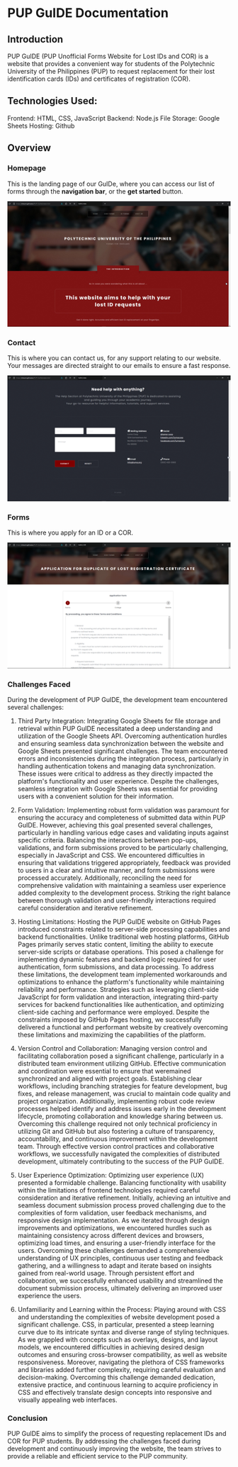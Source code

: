 # PUP GuIDE Documentation

## Introduction
PUP GuIDE (PUP Unofficial Forms Website for Lost IDs and COR) is a website that provides a convenient way for students of the Polytechnic University of the Philippines (PUP) to request replacement for their lost identification cards (IDs) and certificates of registration (COR).

## Technologies Used:

Frontend: HTML, CSS, JavaScript
Backend: Node.js
File Storage: Google Sheets
Hosting: Github

## Overview
### Homepage
This is the landing page of our GuIDe, where you can access our list of forms through the **navigation bar**, or the **get started** button.

![Alt text](images/homepage.jpg)

### Contact
This is where you can contact us, for any support relating to our website. Your messages are directed straight to our emails to ensure a fast response.

![Alt text](images/contact.png)

### Forms
This is where you apply for an ID or a COR.

![Alt text](images/forms.png)

### Challenges Faced
During the development of PUP GuIDE, the development team encountered several challenges:

1. Third Party Integration: Integrating Google Sheets for file storage and retrieval within PUP GuIDE necessitated a deep understanding and utilization of the Google Sheets API. Overcoming authentication hurdles and ensuring seamless data synchronization between the website and Google Sheets presented significant challenges. The team encountered errors and inconsistencies during the integration process, particularly in handling authentication tokens and managing data synchronization. These issues were critical to address as they directly impacted the platform's functionality and user experience. Despite the challenges, seamless integration with Google Sheets was essential for providing users with a convenient solution for their information.

2. Form Validation: Implementing robust form validation was paramount for ensuring the accuracy and completeness of submitted data within PUP GuIDE. However, achieving this goal presented several challenges, particularly in handling various edge cases and validating inputs against specific criteria. Balancing the interactions between pop-ups, validations, and form submissions proved to be particularly challenging, especially in JavaScript and CSS. We encountered difficulties in ensuring that validations triggered appropriately, feedback was provided to users in a clear and intuitive manner, and form submissions were processed accurately. Additionally, reconciling the need for comprehensive validation with maintaining a seamless user experience added complexity to the development process. Striking the right balance between thorough validation and user-friendly interactions required careful consideration and iterative refinement.

3. Hosting Limitations: Hosting the PUP GuIDE website on GitHub Pages introduced constraints related to server-side processing capabilities and backend functionalities. Unlike traditional web hosting platforms, GitHub Pages primarily serves static content, limiting the ability to execute server-side scripts or database operations. This posed a challenge for implementing dynamic features and backend logic required for user authentication, form submissions, and data processing. To address these limitations, the development team implemented workarounds and optimizations to enhance the platform's functionality while maintaining reliability and performance. Strategies such as leveraging client-side JavaScript for form validation and interaction, integrating third-party services for backend functionalities like authentication, and optimizing client-side caching and performance were employed. Despite the constraints imposed by GitHub Pages hosting, we successfully delivered a functional and performant website by creatively overcoming these limitations and maximizing the capabilities of the platform.

4. Version Control and Collaboration: Managing version control and facilitating collaboration posed a significant challenge, particularly in a distributed team environment utilizing GitHub. Effective communication and coordination were essential to ensure that weremained synchronized and aligned with project goals. Establishing clear workflows, including branching strategies for feature development, bug fixes, and release management, was crucial to maintain code quality and project organization. Additionally, implementing robust code review processes helped identify and address issues early in the development lifecycle, promoting collaboration and knowledge sharing between us. Overcoming this challenge required not only technical proficiency in utilizing Git and GitHub but also fostering a culture of transparency, accountability, and continuous improvement within the development team. Through effective version control practices and collaborative workflows, we successfully navigated the complexities of distributed development, ultimately contributing to the success of the PUP GuIDE.

5. User Experience Optimization: Optimizing user experience (UX) presented a formidable challenge. Balancing functionality with usability within the limitations of frontend technologies required careful consideration and iterative refinement. Initially, achieving an intuitive and seamless document submission process proved challenging due to the complexities of form validation, user feedback mechanisms, and responsive design implementation. As we iterated through design improvements and optimizations, we encountered hurdles such as maintaining consistency across different devices and browsers, optimizing load times, and ensuring a user-friendly interface for the users. Overcoming these challenges demanded a comprehensive understanding of UX principles, continuous user testing and feedback gathering, and a willingness to adapt and iterate based on insights gained from real-world usage. Through persistent effort and collaboration, we successfully enhanced usability and streamlined the document submission process, ultimately delivering an improved user experience the users.

6. Unfamiliarity and Learning within the Process: Playing around with CSS and understanding the complexities of website development posed a significant challenge. CSS, in particular, presented a steep learning curve due to its intricate syntax and diverse range of styling techniques. As we grappled with concepts such as overlays, designs, and layout models, we encountered difficulties in achieving desired design outcomes and ensuring cross-browser compatibility, as well as website responsiveness. Moreover, navigating the plethora of CSS frameworks and libraries added further complexity, requiring careful evaluation and decision-making. Overcoming this challenge demanded dedication, extensive practice, and continuous learning to acquire proficiency in CSS and effectively translate design concepts into responsive and visually appealing web interfaces.


### Conclusion
PUP GuIDE aims to simplify the process of requesting replacement IDs and COR for PUP students. By addressing the challenges faced during development and continuously improving the website, the team strives to provide a reliable and efficient service to the PUP community.
